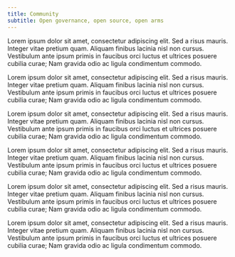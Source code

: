 ```yaml
---
title: Community
subtitle: Open governance, open source, open arms
---
```


Lorem ipsum dolor sit amet, consectetur adipiscing elit.
Sed a risus mauris. Integer vitae pretium quam. Aliquam finibus lacinia nisl non cursus. Vestibulum ante ipsum primis in faucibus orci luctus et ultrices posuere cubilia curae; Nam gravida odio ac ligula condimentum commodo.

Lorem ipsum dolor sit amet, consectetur adipiscing elit.
Sed a risus mauris. Integer vitae pretium quam. Aliquam finibus lacinia nisl non cursus. Vestibulum ante ipsum primis in faucibus orci luctus et ultrices posuere cubilia curae; Nam gravida odio ac ligula condimentum commodo.

Lorem ipsum dolor sit amet, consectetur adipiscing elit.
Sed a risus mauris. Integer vitae pretium quam. Aliquam finibus lacinia nisl non cursus. Vestibulum ante ipsum primis in faucibus orci luctus et ultrices posuere cubilia curae; Nam gravida odio ac ligula condimentum commodo.

Lorem ipsum dolor sit amet, consectetur adipiscing elit.
Sed a risus mauris. Integer vitae pretium quam. Aliquam finibus lacinia nisl non cursus. Vestibulum ante ipsum primis in faucibus orci luctus et ultrices posuere cubilia curae; Nam gravida odio ac ligula condimentum commodo.

Lorem ipsum dolor sit amet, consectetur adipiscing elit.
Sed a risus mauris. Integer vitae pretium quam. Aliquam finibus lacinia nisl non cursus. Vestibulum ante ipsum primis in faucibus orci luctus et ultrices posuere cubilia curae; Nam gravida odio ac ligula condimentum commodo.

Lorem ipsum dolor sit amet, consectetur adipiscing elit.
Sed a risus mauris. Integer vitae pretium quam. Aliquam finibus lacinia nisl non cursus. Vestibulum ante ipsum primis in faucibus orci luctus et ultrices posuere cubilia curae; Nam gravida odio ac ligula condimentum commodo.
